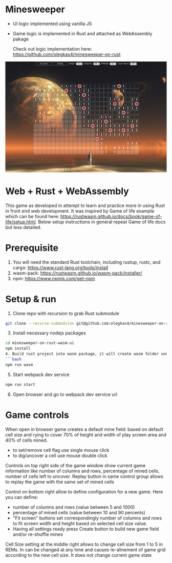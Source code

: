 # Minesweeper

- UI logic implemented using vanilla JS
- Game logic is implemented in Rust and attached as WebAssembly pakage
  
  Check out logic implementation here: https://github.com/olegkas4/minesweeper-on-rust
 
![Games screen](docs/screen01.png)

# Web + Rust + WebAssembly 
This game as developed in attempt to learn and practice more in using Rust in front end web development. It was inspired by Game of life example which can be found here: https://rustwasm.github.io/docs/book/game-of-life/setup.html. Below setup instructions in general repeat Game of life docs but less detailed.

# Prerequisite 
1. You will need the standard Rust toolchain, including rustup, rustc, and cargo:
  https://www.rust-lang.org/tools/install
2. wasm-pack: 
  https://rustwasm.github.io/wasm-pack/installer/
3. npm: 
  https://www.npmjs.com/get-npm

# Setup & run

1. Clone repo with recursion to grab Rust submodule 
  ```bash
  git clone --recurse-submodules git@github.com:olegkas4/minesweeper-on-rust-wasm-ui.git
  ```
3. Install necessary nodejs packages
  ```bash
  cd minesweeper-on-rust-wasm-ui
  npm install
4. Build rust project into wasm package, it will create wasm folder under minesweeper-on-rust-wasm-ui folder and place there rust code converted to WebAssembly as nodejs package
  ```bash
  npm run wasm
  ```

5. Start webpack dev service
  ```bash
  npm run start
  ```
6. Open browser and go to webpack dev service url
  
# Game controls

When open in browser game creates a default mine field: based on default cell size and rying to cover 70% of height and width of play screen area and 40% of cells mined. 
- to set/remove cell flag use single mouse click
- to dig/uncover a cell use mouse double click

Controls on top right side of the game window show current game information like number of columns and rows, percentage of mined cells, number of cells left to uncover. Replay button in same control group allows to replay the game with the same set of mined cells

Control on bottom right allow to define configuration for a new game. Here you can define:
- number of columns and rows (value between 5 and 1000)
- percentage of mined cells (value between 10 and 90 percents)
- "Fit screen" buttons set correspondingly number of columns and rows to fit screen width and height based on selected cell size value.
- Having all settings ready press Create button to build new game field and/or re-shuffle mines

Cell Size setting at the middle right allows to change cell size from 1 to 5 in REMs. In can be changed at any time and causes re-alinement of game grid according to the new cell size. It does not change current game state